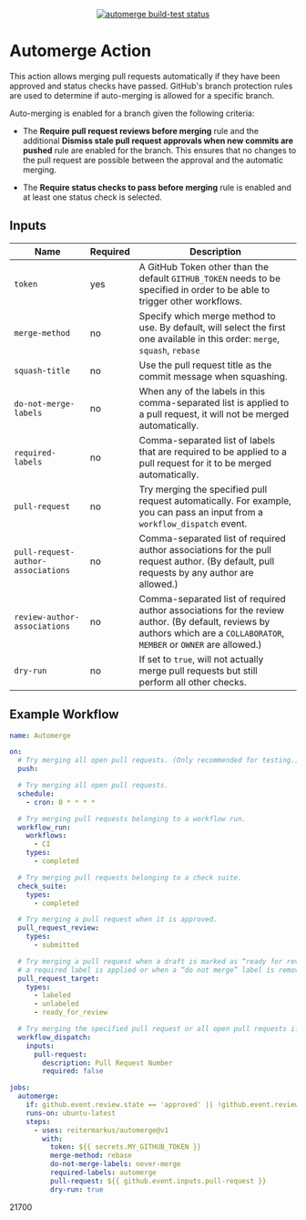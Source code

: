 <p align="center">
  <a href="https://github.com/reitermarkus/automerge/actions"><img alt="automerge build-test status" src="https://github.com/reitermarkus/automerge/workflows/build-test/badge.svg"></a>
</p>

# Automerge Action

This action allows merging pull requests automatically if they have been approved and status checks have passed.
GitHub's branch protection rules are used to determine if auto-merging is allowed for a specific branch.

Auto-merging is enabled for a branch given the following criteria:

- The **Require pull request reviews before merging** rule and the additional **Dismiss stale pull request approvals when new commits are pushed** rule
  are enabled for the branch. This ensures that no changes to the pull request are possible between the approval and the automatic merging.

- The **Require status checks to pass before merging** rule is enabled and at least one status check is selected.


## Inputs

| Name | Required  | Description |
|------|-----------|-------------|
| `token` | yes | A GitHub Token other than the default `GITHUB_TOKEN` needs to be specified in order to be able to trigger other workflows. |
| `merge-method` | no | Specify which merge method to use. By default, will select the first one available in this order: `merge`, `squash`, `rebase` |
| `squash-title` | no | Use the pull request title as the commit message when squashing. |
| `do-not-merge-labels` | no | When any of the labels in this comma-separated list is applied to a pull request, it will not be merged automatically. |
| `required-labels` | no | Comma-separated list of labels that are required to be applied to a pull request for it to be merged automatically. |
| `pull-request` | no | Try merging the specified pull request automatically. For example, you can pass an input from a `workflow_dispatch` event. |
| `pull-request-author-associations` | no | Comma-separated list of required author associations for the pull request author. (By default, pull requests by any author are allowed.)|
| `review-author-associations` | no | Comma-separated list of required author associations for the review author. (By default, reviews by authors which are a `COLLABORATOR`, `MEMBER` or `OWNER` are allowed.) |
| `dry-run` | no | If set to `true`, will not actually merge pull requests but still perform all other checks. |


## Example Workflow

```yml
name: Automerge

on:
  # Try merging all open pull requests. (Only recommended for testing.)
  push:

  # Try merging all open pull requests.
  schedule:
    - cron: 0 * * * *

  # Try merging pull requests belonging to a workflow run.
  workflow_run:
    workflows:
      - CI
    types:
      - completed

  # Try merging pull requests belonging to a check suite.
  check_suite:
    types:
      - completed

  # Try merging a pull request when it is approved.
  pull_request_review:
    types:
      - submitted

  # Try merging a pull request when a draft is marked as “ready for review”, when
  # a required label is applied or when a “do not merge” label is removed.
  pull_request_target:
    types:
      - labeled
      - unlabeled
      - ready_for_review

  # Try merging the specified pull request or all open pull requests if none is specified.
  workflow_dispatch:
    inputs:
      pull-request:
        description: Pull Request Number
        required: false

jobs:
  automerge:
    if: github.event.review.state == 'approved' || !github.event.review
    runs-on: ubuntu-latest
    steps:
      - uses: reitermarkus/automerge@v1
        with:
          token: ${{ secrets.MY_GITHUB_TOKEN }}
          merge-method: rebase
          do-not-merge-labels: never-merge
          required-labels: automerge
          pull-request: ${{ github.event.inputs.pull-request }}
          dry-run: true
```

21700
